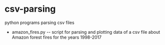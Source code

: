 # csv-parsing
python programs parsing csv files
- amazon_fires.py -- script for parsing and plotting data of a csv file about Amazon forest fires for the years 1998-2017
